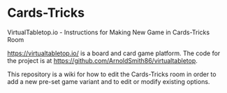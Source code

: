 # Cards-Tricks
VirtualTabletop.io - Instructions for Making New Game in Cards-Tricks Room

https://virtualtabletop.io/ is a board and card game platform. The code for the project is at https://github.com/ArnoldSmith86/virtualtabletop.

This repository is a wiki for how to edit the Cards-Tricks room in order to add a new pre-set game variant and to edit or modify existing options.

